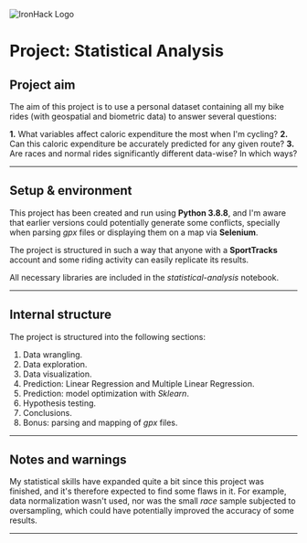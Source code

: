 ![IronHack Logo](https://s3-eu-west-1.amazonaws.com/ih-materials/uploads/upload_d5c5793015fec3be28a63c4fa3dd4d55.png)

# Project: Statistical Analysis

## Project aim

The aim of this project is to use a personal dataset containing all my bike rides (with geospatial and biometric data) to answer several questions:

**1.** What variables affect caloric expenditure the most when I'm cycling?
**2.** Can this caloric expenditure be accurately predicted for any given route?
**3.** Are races and normal rides significantly different data-wise? In which ways?


---


## Setup & environment

This project has been created and run using **Python 3.8.8**, and I'm aware that earlier versions could potentially generate some conflicts, specially when parsing *gpx* files or displaying them on a map via **Selenium**.

The project is structured in such a way that anyone with a **SportTracks** account and some riding activity can easily replicate its results.

All necessary libraries are included in the *statistical-analysis* notebook. 


---


## Internal structure

The project is structured into the following sections:

1. Data wrangling.
2. Data exploration.
3. Data visualization.
4. Prediction: Linear Regression and Multiple Linear Regression.
5. Prediction: model optimization with *Sklearn*.
6. Hypothesis testing.
7. Conclusions.
8. Bonus: parsing and mapping of *gpx* files.


---


## Notes and warnings

My statistical skills have expanded quite a bit since this project was finished, and it's therefore expected to find some flaws in it. For example, data normalization wasn't used, nor was the small *race* sample subjected to oversampling, which could have potentially improved the accuracy of some results.


---
